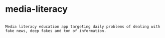 # media-literacy

```

Media literacy education app targeting daily problems of dealing with fake news, deep fakes and ton of information. 

```
